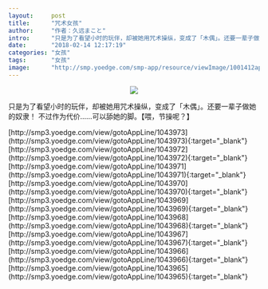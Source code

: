 ```yaml
---
layout:     post
title:      "咒术女孩"
author:     "作者：久远まこと"
intro:      "只是为了看望小时的玩伴，却被她用咒术操纵，变成了「木偶」。还要一辈子做她的奴隶！ 不过作为代价……可以舔她的脚。【喂，节操呢？】"
date:       "2018-02-14 12:17:19"
categories: "女孩"
tags:       "女孩"
image:      "http://smp.yoedge.com/smp-app/resource/viewImage/1001412appline.png"
---
```

<div style="text-align: center">
<p><img src="http://smp.yoedge.com/smp-app/resource/viewImage/1001412appline.png"/></p>
</div>
<p class="post-meta">
<span>只是为了看望小时的玩伴，却被她用咒术操纵，变成了「木偶」。还要一辈子做她的奴隶！ 不过作为代价……可以舔她的脚。【喂，节操呢？】</span>
</p>
[http://smp3.yoedge.com/view/gotoAppLine/1043973](http://smp3.yoedge.com/view/gotoAppLine/1043973){:target="_blank"}
[http://smp3.yoedge.com/view/gotoAppLine/1043972](http://smp3.yoedge.com/view/gotoAppLine/1043972){:target="_blank"}
[http://smp3.yoedge.com/view/gotoAppLine/1043971](http://smp3.yoedge.com/view/gotoAppLine/1043971){:target="_blank"}
[http://smp3.yoedge.com/view/gotoAppLine/1043970](http://smp3.yoedge.com/view/gotoAppLine/1043970){:target="_blank"}
[http://smp3.yoedge.com/view/gotoAppLine/1043969](http://smp3.yoedge.com/view/gotoAppLine/1043969){:target="_blank"}
[http://smp3.yoedge.com/view/gotoAppLine/1043968](http://smp3.yoedge.com/view/gotoAppLine/1043968){:target="_blank"}
[http://smp3.yoedge.com/view/gotoAppLine/1043967](http://smp3.yoedge.com/view/gotoAppLine/1043967){:target="_blank"}
[http://smp3.yoedge.com/view/gotoAppLine/1043966](http://smp3.yoedge.com/view/gotoAppLine/1043966){:target="_blank"}
[http://smp3.yoedge.com/view/gotoAppLine/1043965](http://smp3.yoedge.com/view/gotoAppLine/1043965){:target="_blank"}


